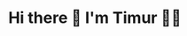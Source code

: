 <h1 align='center'>
  Hi there 👋 I'm Timur 👨‍💻
</h1>
<!--
**Timurandteam/Timurandteam** is a ✨ _special_ ✨ repository because its `README.md` (this file) appears on your GitHub profile.

[![trophy](https://github-profile-trophy.vercel.app/?Timurandteam=ryo-ma)](https://github.com/ryo-ma/github-profile-trophy)
